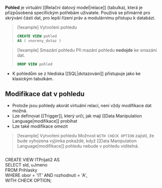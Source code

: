 **Pohled** je virtuální [[Relační datový model|relace]] (tabulka), která je přizpůsobená specifickým potřebám uživatele. Používá se přimárně pro skrývání části dat, pro lepší řízení práv a modulárnímu přístupu k databázi.

>[!example] Vytvoření pohledu
>```sql
>CREATE VIEW pohled 
>AS ( vnoreny_dotaz )
>```

>[!example] Smazání pohledu
>Při mazání pohledu **nedojde** ke smazání dat.
>```sql
>DROP VIEW pohled 
>```

- K pohledům se z hlediska [[SQL|dotazování]] přistupuje jako ke klasickým tabulkám.

 ## Modifikace dat v pohledu
- Protože jsou pohledy akorát virtuální relací, není vždy modifikace dat možná.
- Lze definovat [[Trigger]], který určí, jak mají [[Data Manipulation Language|modifikace]] probíhat
- Lze také modifikace omezit

>[!example] Vytvoření pohledu
>Možnost `WITH CHECK OPTION` zajistí, že bude vyhozena výjimka pokaždé, když [[Data Manipulation Language|modifikace]] pohledu nebude v pohledu viditelná.
>```sql
CREATE VIEW ITPrijati2 AS  
SELECT sId, uJmeno  
FROM Prihlasky  
WHERE obor = 'IT' AND rozhodnuti = 'A'‚  
WITH CHECK OPTION;
>```